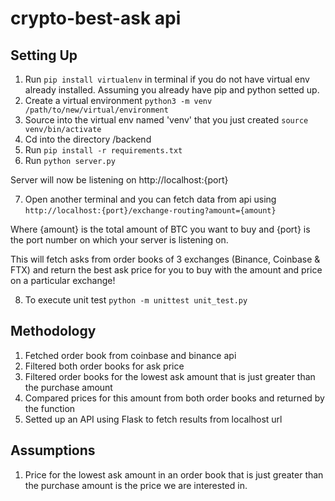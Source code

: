 # crypto-best-ask api

## Setting Up
1. Run ```pip install virtualenv``` in terminal if you do not have virtual env already installed. Assuming you already have pip and python setted up.
2. Create a virtual environment ```python3 -m venv /path/to/new/virtual/environment```
3. Source into the virtual env named 'venv' that you just created ```source venv/bin/activate```
4. Cd into the directory /backend
5. Run ```pip install -r requirements.txt```
6. Run ```python server.py```

Server will now be listening on http://localhost:{port}

7. Open another terminal and you can fetch data from api using ```http://localhost:{port}/exchange-routing?amount={amount}```

Where {amount} is the total amount of BTC you want to buy and {port} is the port number on which your server is listening on.

This will fetch asks from order books of 3 exchanges (Binance, Coinbase & FTX) and return the best ask price for you to buy with the amount and price on a particular exchange!

8. To execute unit test ```python -m unittest unit_test.py```

## Methodology

1. Fetched order book from coinbase and binance api
2. Filtered both order books for ask price
3. Filtered order books for the lowest ask amount that is just greater than the purchase amount
4. Compared prices for this amount from both order books and returned by the function
5. Setted up an API using Flask to fetch results from localhost url

## Assumptions
1. Price for the lowest ask amount in an order book that is just greater than the purchase amount is the price we are interested in.
